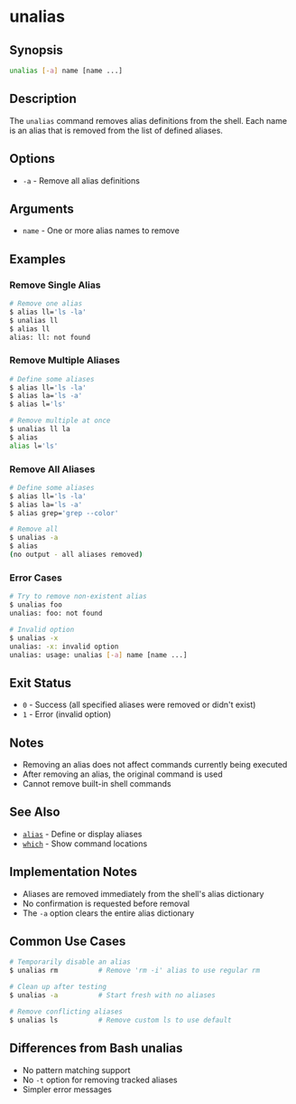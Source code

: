 # unalias

## Synopsis
```bash
unalias [-a] name [name ...]
```

## Description
The `unalias` command removes alias definitions from the shell. Each name is an alias that is removed from the list of defined aliases.

## Options
- `-a` - Remove all alias definitions

## Arguments
- `name` - One or more alias names to remove

## Examples

### Remove Single Alias
```bash
# Remove one alias
$ alias ll='ls -la'
$ unalias ll
$ alias ll
alias: ll: not found
```

### Remove Multiple Aliases
```bash
# Define some aliases
$ alias ll='ls -la'
$ alias la='ls -a'
$ alias l='ls'

# Remove multiple at once
$ unalias ll la
$ alias
alias l='ls'
```

### Remove All Aliases
```bash
# Define some aliases
$ alias ll='ls -la'
$ alias la='ls -a'
$ alias grep='grep --color'

# Remove all
$ unalias -a
$ alias
(no output - all aliases removed)
```

### Error Cases
```bash
# Try to remove non-existent alias
$ unalias foo
unalias: foo: not found

# Invalid option
$ unalias -x
unalias: -x: invalid option
unalias: usage: unalias [-a] name [name ...]
```

## Exit Status
- `0` - Success (all specified aliases were removed or didn't exist)
- `1` - Error (invalid option)

## Notes
- Removing an alias does not affect commands currently being executed
- After removing an alias, the original command is used
- Cannot remove built-in shell commands

## See Also
- [`alias`](alias.md) - Define or display aliases
- [`which`](../system/which.md) - Show command locations

## Implementation Notes
- Aliases are removed immediately from the shell's alias dictionary
- No confirmation is requested before removal
- The `-a` option clears the entire alias dictionary

## Common Use Cases
```bash
# Temporarily disable an alias
$ unalias rm          # Remove 'rm -i' alias to use regular rm

# Clean up after testing
$ unalias -a          # Start fresh with no aliases

# Remove conflicting aliases
$ unalias ls          # Remove custom ls to use default
```

## Differences from Bash unalias
- No pattern matching support
- No `-t` option for removing tracked aliases
- Simpler error messages